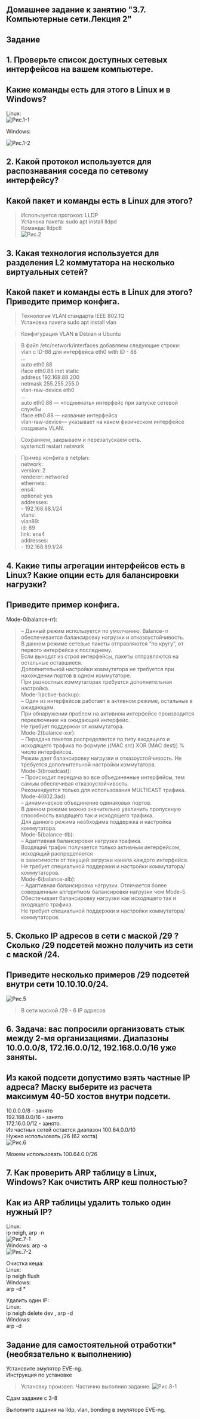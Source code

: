 ## Домашнее задание к занятию "3.7. Компьютерные сети.Лекция 2"  
## Задание  
## 1. Проверьте список доступных сетевых интерфейсов на вашем компьютере.   
## Какие команды есть для этого в Linux и в Windows?    
Linux:  
![Рис.1-1](https://github.com/sasha047/devops-netology/blob/main/dz3-7/img/1-1.png)  


Windows:  

![Рис.1-2](https://github.com/sasha047/devops-netology/blob/main/dz3-7/img/1-2.png)  

## 2. Какой протокол используется для распознавания соседа по сетевому интерфейсу?  
##  Какой пакет и команды есть в Linux для этого?  
>Используется протокол: LLDP  
>Устанока пакета: sudo apt install lldpd  
>Команда: lldpctl  
![Рис.2](https://github.com/sasha047/devops-netology/blob/main/dz3-7/img/2.png)  
## 3. Какая технология используется для разделения L2 коммутатора на несколько виртуальных сетей?  
## Какой пакет и команды есть в Linux для этого? Приведите пример конфига.      
>Технология VLAN стандарта IEEE 802.1Q  
>Установка пакета sudo apt install vlan  

>Конфигурация VLAN в Debian и Ubuntu  

>В файл /etc/network/interfaces добавляем следующие строки:  
>vlan с ID-88 для интерфейса eth0 with ID - 88  
	...  
	auto eth0.88  
	iface eth0.88 inet static  
	address 192.168.88.200  
	netmask 255.255.255.0  
	vlan-raw-device eth0  
	...  
>auto eth0.88 — «поднимать» интерфейс при запуске сетевой службы  
>iface eth0.88 — название интерфейса  
>vlan-raw-device— указывает на каком физическом интерфейсе создавать VLAN.  
  
>Сохраняем, закрываем и перезапускаем сеть.  
>systemctl restart network  

>Пример конфига в netplan:  
    network:  
      version: 2  
      renderer: networkd  
      ethernets:  
        ens4:   
          optional: yes  
          addresses:   
            - 192.168.88.1/24  
     vlans:  
        vlan89:  
          id: 89  
          link: ens4   
          addresses:  
            - 192.168.89.1/24  
## 4. Какие типы агрегации интерфейсов есть в Linux? Какие опции есть для балансировки нагрузки?   
## Приведите пример конфига.  

Mode-0(balance-rr):   
>– Данный режим используется по умолчанию. Balance-rr обеспечивается балансировку нагрузки и отказоустойчивость.   
>В данном режиме сетевые пакеты отправляются “по кругу”, от первого интерфейса к последнему.   
>Если выходят из строя интерфейсы, пакеты отправляются на остальные оставшиеся.   
>Дополнительной настройки коммутатора не требуется при нахождении портов в одном коммутаторе.   
>При разностных коммутаторах требуется дополнительная настройка.  
Mode-1(active-backup):  
> – Один из интерфейсов работает в активном режиме, остальные в ожидающем.   
>При обнаружении проблем на активном интерфейсе производится переключение на ожидающий интерфейс.   
>Не требует поддержки от коммутатора.  
Mode-2(balance-xor):  
> – Передача пакетов распределяется по типу входящего и исходящего трафика по формуле ((MAC src) XOR (MAC dest)) % число интерфейсов.   
>Режим дает балансировку нагрузки и отказоустойчивость. Не требуется дополнительной настройки коммутатора.  
Mode-3(broadcast):  
> – Происходит передача во все объединенные интерфейсы, тем самым обеспечивая отказоустойчивость.   
>Рекомендуется только для использования MULTICAST трафика.  
Mode-4(802.3ad):  
> – динамическое объединение одинаковых портов.  
> В данном режиме можно значительно увеличить пропускную способность входящего так и исходящего трафика.  
> Для данного режима необходима поддержка и настройка коммутатора.  
Mode-5(balance-tlb):  
> – Адаптивная балансировки нагрузки трафика.   
>Входящий трафик получается только активным интерфейсом, исходящий распределяется   
>в зависимости от текущей загрузки канала каждого интерфейса.   
>Не требует специальной поддержки и настройки коммутатора/коммутаторов.  
Mode-6(balance-alb):  
> – Адаптивная балансировка нагрузки. Отличается более совершенным алгоритмом балансировки нагрузки чем Mode-5.   
>Обеспечивает балансировку нагрузки как исходящего так и входящего трафика.  
>Не требует специальной поддержки и настройки коммутатора/коммутаторов.  

## 5. Сколько IP адресов в сети с маской /29 ? Сколько /29 подсетей можно получить из сети с маской /24.   
## Приведите несколько примеров /29 подсетей внутри сети 10.10.10.0/24.    
![Рис.5](https://github.com/sasha047/devops-netology/blob/main/dz3-7/img/5.png)  

>В сети маской /29 - 6 IP адресов  
## 6. Задача: вас попросили организовать стык между 2-мя организациями. Диапазоны 10.0.0.0/8, 172.16.0.0/12, 192.168.0.0/16 уже заняты.   
## Из какой подсети допустимо взять частные IP адреса? Маску выберите из расчета максимум 40-50 хостов внутри подсети.    
10.0.0.0/8 - занято  
192.168.0.0/16 - занято  
172.16.0.0/12 - занято.  
Из частных сетей остается диапазон 100.64.0.0/10  
Нужно использовать /26 (62 хоста)  
![Рис.6](https://github.com/sasha047/devops-netology/blob/main/dz3-7/img/6.png)  

Можем использовать 100.64.0.0/26  
## 7. Как проверить ARP таблицу в Linux, Windows? Как очистить ARP кеш полностью?     
## Как из ARP таблицы удалить только один нужный IP?    
Linux:   
	ip neigh, arp -n  
![Рис.7-1](https://github.com/sasha047/devops-netology/blob/main/dz3-7/img/7-1.png)  
Windows: arp -a  
![Рис.7-2](https://github.com/sasha047/devops-netology/blob/main/dz3-7/img/7-2.png)  

Очистка кеша:  
Linux:   
	ip neigh flush  
Windows:    
	arp -d *  

Удалить один IP:  
Linux:   
	ip neigh delete <IP> dev <INTERFACE>, arp -d <IP>  
Windows:   
	arp -d <IP>    

##  Задание для самостоятельной отработки* (необязательно к выполнению)
Установите эмулятор EVE-ng.  
Инструкция по установке  
> Установку произвел.
>Частично выполнил задание. 
![Рис.8-1](https://github.com/sasha047/devops-netology/blob/main/dz3-7/img/8-1.png)  
 
Сдам задание с 3-8  
 
Выполните задания на lldp, vlan, bonding в эмуляторе EVE-ng.  

